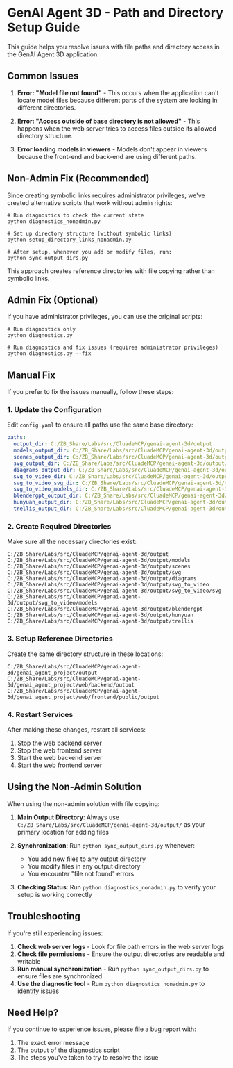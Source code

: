 # GenAI Agent 3D - Path and Directory Setup Guide

This guide helps you resolve issues with file paths and directory access in the GenAI Agent 3D application.

## Common Issues

1. **Error: "Model file not found"** - This occurs when the application can't locate model files because different parts of the system are looking in different directories.

2. **Error: "Access outside of base directory is not allowed"** - This happens when the web server tries to access files outside its allowed directory structure.

3. **Error loading models in viewers** - Models don't appear in viewers because the front-end and back-end are using different paths.

## Non-Admin Fix (Recommended)

Since creating symbolic links requires administrator privileges, we've created alternative scripts that work without admin rights:

```
# Run diagnostics to check the current state
python diagnostics_nonadmin.py

# Set up directory structure (without symbolic links)
python setup_directory_links_nonadmin.py

# After setup, whenever you add or modify files, run:
python sync_output_dirs.py
```

This approach creates reference directories with file copying rather than symbolic links.

## Admin Fix (Optional)

If you have administrator privileges, you can use the original scripts:

```
# Run diagnostics only
python diagnostics.py

# Run diagnostics and fix issues (requires administrator privileges)
python diagnostics.py --fix
```

## Manual Fix

If you prefer to fix the issues manually, follow these steps:

### 1. Update the Configuration

Edit `config.yaml` to ensure all paths use the same base directory:

```yaml
paths:
  output_dir: C:/ZB_Share/Labs/src/CluadeMCP/genai-agent-3d/output
  models_output_dir: C:/ZB_Share/Labs/src/CluadeMCP/genai-agent-3d/output/models
  scenes_output_dir: C:/ZB_Share/Labs/src/CluadeMCP/genai-agent-3d/output/scenes
  svg_output_dir: C:/ZB_Share/Labs/src/CluadeMCP/genai-agent-3d/output/svg
  diagrams_output_dir: C:/ZB_Share/Labs/src/CluadeMCP/genai-agent-3d/output/diagrams
  svg_to_video_dir: C:/ZB_Share/Labs/src/CluadeMCP/genai-agent-3d/output/svg_to_video
  svg_to_video_svg_dir: C:/ZB_Share/Labs/src/CluadeMCP/genai-agent-3d/output/svg_to_video/svg
  svg_to_video_models_dir: C:/ZB_Share/Labs/src/CluadeMCP/genai-agent-3d/output/svg_to_video/models
  blendergpt_output_dir: C:/ZB_Share/Labs/src/CluadeMCP/genai-agent-3d/output/blendergpt
  hunyuan_output_dir: C:/ZB_Share/Labs/src/CluadeMCP/genai-agent-3d/output/hunyuan
  trellis_output_dir: C:/ZB_Share/Labs/src/CluadeMCP/genai-agent-3d/output/trellis
```

### 2. Create Required Directories

Make sure all the necessary directories exist:

```
C:/ZB_Share/Labs/src/CluadeMCP/genai-agent-3d/output
C:/ZB_Share/Labs/src/CluadeMCP/genai-agent-3d/output/models
C:/ZB_Share/Labs/src/CluadeMCP/genai-agent-3d/output/scenes
C:/ZB_Share/Labs/src/CluadeMCP/genai-agent-3d/output/svg
C:/ZB_Share/Labs/src/CluadeMCP/genai-agent-3d/output/diagrams
C:/ZB_Share/Labs/src/CluadeMCP/genai-agent-3d/output/svg_to_video
C:/ZB_Share/Labs/src/CluadeMCP/genai-agent-3d/output/svg_to_video/svg
C:/ZB_Share/Labs/src/CluadeMCP/genai-agent-3d/output/svg_to_video/models
C:/ZB_Share/Labs/src/CluadeMCP/genai-agent-3d/output/blendergpt
C:/ZB_Share/Labs/src/CluadeMCP/genai-agent-3d/output/hunyuan
C:/ZB_Share/Labs/src/CluadeMCP/genai-agent-3d/output/trellis
```

### 3. Setup Reference Directories

Create the same directory structure in these locations:

```
C:/ZB_Share/Labs/src/CluadeMCP/genai-agent-3d/genai_agent_project/output
C:/ZB_Share/Labs/src/CluadeMCP/genai-agent-3d/genai_agent_project/web/backend/output
C:/ZB_Share/Labs/src/CluadeMCP/genai-agent-3d/genai_agent_project/web/frontend/public/output
```

### 4. Restart Services

After making these changes, restart all services:

1. Stop the web backend server
2. Stop the web frontend server
3. Start the web backend server
4. Start the web frontend server

## Using the Non-Admin Solution

When using the non-admin solution with file copying:

1. **Main Output Directory**: Always use `C:/ZB_Share/Labs/src/CluadeMCP/genai-agent-3d/output/` as your primary location for adding files
   
2. **Synchronization**: Run `python sync_output_dirs.py` whenever:
   - You add new files to any output directory
   - You modify files in any output directory
   - You encounter "file not found" errors

3. **Checking Status**: Run `python diagnostics_nonadmin.py` to verify your setup is working correctly

## Troubleshooting

If you're still experiencing issues:

1. **Check web server logs** - Look for file path errors in the web server logs
2. **Check file permissions** - Ensure the output directories are readable and writable
3. **Run manual synchronization** - Run `python sync_output_dirs.py` to ensure files are synchronized
4. **Use the diagnostic tool** - Run `python diagnostics_nonadmin.py` to identify issues

## Need Help?

If you continue to experience issues, please file a bug report with:

1. The exact error message
2. The output of the diagnostics script
3. The steps you've taken to try to resolve the issue
